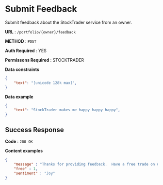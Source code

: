 # Submit Feedback

Submit feedback about the StockTrader service from an owner.

**URL** : `/portfolio/{owner}/feedback`

**METHOD** : `POST`

**Auth Required** : YES

**Permissons Required** : STOCKTRADER

**Data constraints**

```json
{
    "text": "[unicode 128k max]",
}
```

**Data example**

```json
{
    "text": "StockTrader makes me happy happy happy",
}
```

## Success Response

**Code** : `200 OK`

**Content examples**

```json
{
    "message" : "Thanks for providing feedback.  Have a free trade on us!",
    "free" : 1,
    "sentiment" : "Joy"
}
```